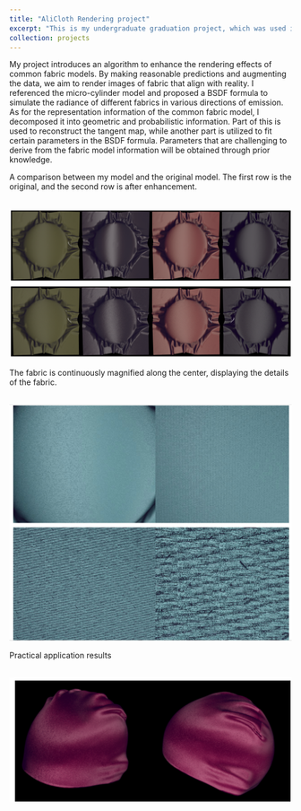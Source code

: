 ```yaml
---
title: "AliCloth Rendering project"
excerpt: "This is my undergraduate graduation project, which was used in a clothing rendering project at Alibaba.<br/><img src='/images/cloth.png' width='550px'>"
collection: projects
---
```


My project introduces an algorithm to enhance the rendering effects of common fabric models. By making reasonable predictions and augmenting the data, we aim to render images of fabric that align with reality. I referenced the micro-cylinder model and proposed a BSDF formula to simulate the radiance of different fabrics in various directions of emission. As for the representation information of the common fabric model, I decomposed it into geometric and probabilistic information. Part of this is used to reconstruct the tangent map, while another part is utilized to fit certain parameters in the BSDF formula. Parameters that are challenging to derive from the fabric model information will be obtained through prior knowledge.

A comparison between my model and the original model. The first row is the original, and the second row is after enhancement.

<br/><img src='/images/1.png'>

The fabric is continuously magnified along the center, displaying the details of the fabric.

<br/><img src='/images/2.png'>

Practical application results

<br/><img src='/images/3.png'>

